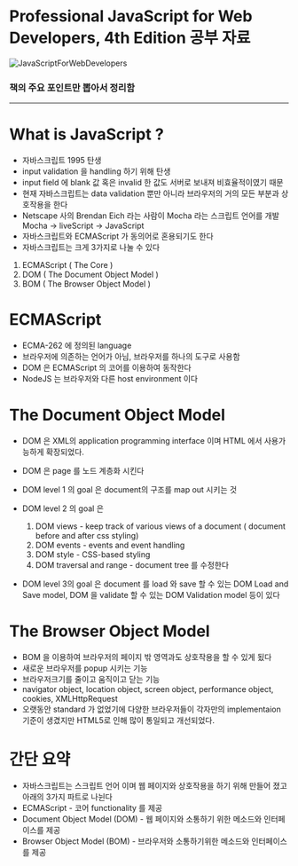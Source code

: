 # Professional JavaScript for Web Developers, 4th Edition 공부 자료

![JavaScriptForWebDevelopers](https://user-images.githubusercontent.com/51187508/104849536-8aae2100-592d-11eb-8098-70236d364e1a.jpg)

### 책의 주요 포인트만 뽑아서 정리함

---


# What is JavaScript ?

- 자바스크립트 1995 탄생
- input validation 을 handling 하기 위해 탄생
- input field 에 blank 값 혹은 invalid 한 값도 서버로 보내져 비효율적이였기 때문
- 현재 자바스크립트는 data validation 뿐만 아니라 브라우저의 거의 모든 부분과 상호작용을 한다
- Netscape 사의 Brendan Eich 라는 사람이 Mocha 라는 스크립트 언어를 개발 Mocha → liveScript → JavaScript
- 자바스크립트와 ECMAScript 가 동의어로 혼용되기도 한다
- 자바스크립트는 크게 3가지로 나눌 수 있다
1. ECMAScript ( The Core )
2. DOM ( The Document Object Model )
3. BOM ( The Browser Object Model )

# ECMAScript

- ECMA-262 에 정의된 language
- 브라우저에 의존하는 언어가 아님, 브라우저를 하나의 도구로 사용함
- DOM 은 ECMAScript 의 코어를 이용하여 동작한다
- NodeJS 는 브라우저와 다른 host environment 이다

# The Document Object Model

- DOM 은 XML의 application programming interface 이며 HTML 에서 사용가능하게 확장되었다.
- DOM 은 page 를 노드 계층화 시킨다
- DOM level 1 의 goal 은 document의 구조를 map out 시키는 것
- DOM level 2 의 goal 은
    1. DOM views - keep track of various views of a document ( document before and after css styling)
    2. DOM events - events and event handling
    3. DOM style - CSS-based styling
    4. DOM traversal and range - document tree 를 수정한다 

- DOM level 3의 goal 은 document 를 load 와 save 할 수 있는 DOM Load and Save model, DOM 을 validate 할 수 있는 DOM Validation model 등이 있다

# The Browser Object Model

- BOM 을 이용하여 브라우저의 페이지 밖 영역과도 상호작용을 할 수 있게 됬다
- 새로운 브라우저를 popup 시키는 기능
- 브라우저크기를 줄이고 움직이고 닫는 기능
- navigator object, location object, screen object, performance object, cookies, XMLHttpRequest
- 오랫동안 standard 가 없었기에 다양한 브라우저들이 각자만의 implementaion 기준이 생겼지만 HTML5로 인해 많이 통일되고 개선되었다.

# 간단 요약

- 자바스크립트는 스크립트 언어 이며 웹 페이지와 상호작용을 하기 위해 만들어 졌고 아래의 3가지 파트로 나뉜다
- ECMAScript - 코어 functionality 를 제공
- Document Object Model (DOM) - 웹 페이지와 소통하기 위한 메소드와 인터페이스를 제공
- Browser Object Model (BOM) - 브라우저와 소통하기위한 메소드와 인터페이스를 제공

# <Script> Element

- 자바스크립트를 HTML 에 insert 하기 위한 primary 방식이다
- 네트스케이프가 개발함
- 훗날 HTML 의 스팩에 추가됨
- 총 6가지의 attributes 들이 있음
    1. async - script가 다운로드 진행 하는 동시에 다른 작업도 동시에 하기 위해  ( Optional )
    2. charset - character set of code 잘 안쓰임 (Optional)
    3. crossorigin - CORS 세팅, 사용하지 않는 방식이 default, crossorigin="use-credentials" 는 앞으로 나갈 요청에 credentials 값이 포함 될것이라는 플래그 값이다. (Optional)
    4. defer - Document의 contents 가 파싱이 완료되며 display가 잘 될때까지 스크립트의 실행을 지연시키는 것
    5. integrity - verification of Subresource Integrity (SRI) 를 허락 by checking the resources against provided cryptographic signature.  
    6. language - 코드 블록이 사용하는  스크립트 언어를 표시 ( deprecated )
    7. src - 코드 형식의 external file 을 사용할다는 표시 (Optional)
    8. type - language를 대체함, 코드 블록에서 사용하는 content type ( a.k.a MIME type ) 을 표시함, 전통적으로 해당 값은 text/javascript , text/exmascript 였다. 둘다 deprecated. 자바스크립트 파일은 보통 application/x-javascript 타입이다. 

- <script> 는 페이지에 직접적으로 embed 될 수 있으며 external file 에서 불러올 수 있다
- <script> element 안에 있는 자바스크립트 코드는 위에서 아래로 interpret 된다.
- 예를 들어 정의한 function은 interpret 되어 인터프리터 환경 속에 저장된다. 나머지 page content 는 <script>안에 있는 코드들이 모두 평가될때 까지 load 되지 않는다.
- <script src = "example.js" /> 처럼 script 닫기 태그를 생략하고 하나로 퉁치는 것은 피해야한다. 해당 방식을 다루지 않는 브라우저들이 있다 특히나 인터넷 익스플로러
